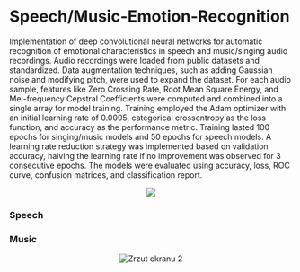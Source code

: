 # Speech/Music-Emotion-Recognition
Implementation of deep convolutional neural networks for automatic recognition of emotional characteristics in speech and music/singing audio recordings. Audio recordings were loaded from public datasets and standardized. Data augmentation techniques, such as adding Gaussian noise and modifying pitch, were used to expand the dataset. For each audio sample, features like Zero Crossing Rate, Root Mean Square Energy, and Mel-frequency Cepstral Coefficients were computed and combined into a single array for model training. Training employed the Adam optimizer with an initial learning rate of 0.0005, categorical crossentropy as the loss function, and accuracy as the performance metric. Training lasted 100 epochs for singing/music models and 50 epochs for speech models. A learning rate reduction strategy was implemented based on validation accuracy, halving the learning rate if no improvement was observed for 3 consecutive epochs. The models were evaluated using accuracy, loss, ROC curve, confusion matrices, and classification report. 

<p align="center">
    <img src="https://github.com/PatrykSpierewka/Speech-Emotion-Recognition/assets/101202344/1b66f045-444d-4732-9cfc-a7a8f8291583">
</p>

### Speech


### Music

<p align="center">
    <img alt="Zrzut ekranu 2" src="https://github.com/PatrykSpierewka/Speech-Emotion-Recognition/assets/101202344/bb79e3f8-b15c-40ac-a8f3-f96fdde7402a">
</p>
